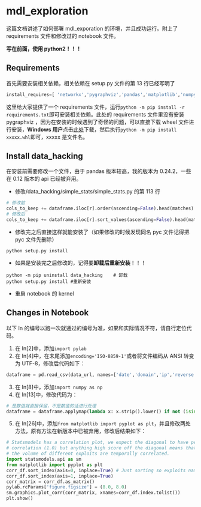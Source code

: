 # mdl_exploration

这篇文档讲述了如何部署 mdl_exporation 的环境，并且成功运行。附上了 requirements 文件和修改过的 notebook 文件。

**写在前面，使用 python2！！！**

## Requirements

首先需要安装相关依赖，相关依赖在 setup.py 文件的第 13 行已经写明了

```python
install_requires=[ 'networkx','pygraphviz','pandas','matplotlib','numpy','tldextract','sqlparse','macholib','pefile','patsy','statsmodels','sklearn' ],
```

这里给大家提供了一个 requirements 文件，运行`python -m pip install -r requirements.txt`即可安装相关依赖。此处的 requirements 文件里没有安装 pygraphviz ，因为在安装的时候遇到了奇怪的问题，可以直接下载 wheel 文件进行安装，**Windows 用户**点击[此处](https://download.lfd.uci.edu/pythonlibs/g5apjq5m/pygraphviz-1.3.1-cp27-none-win32.whl)下载，然后执行`python -m pip install xxxxx.whl`即可，xxxxx 是文件名。

## Install data_hacking

在安装前需要修改一个文件，由于 pandas 版本较高，我的版本为 0.24.2，一些在 0.12 版本的 api 已经被弃用。

- 修改/data_hacking/simple_stats/simple_stats.py 的第 113 行

```python
# 修改前
cols_to_keep += dataframe.iloc[r].order(ascending=False).head(matches).index.tolist()[1:]
# 修改后
cols_to_keep += dataframe.iloc[r].sort_values(ascending=False).head(matches).index.tolist()[1:]
```

- 修改完之后直接这样就能安装了（如果修改的时候发现同名 pyc 文件记得把 pyc 文件先删除）

```shell
python setup.py install
```

- 如果是安装完之后修改的，记得要**卸载后重新安装**！！！

```shell
python -m pip uninstall data_hacking    # 卸载
python setup.py install #重新安装
```

- 重启 notebook 的 kernel

## Changes in Notebook

以下 In 的编号以跑一次就通过的编号为准，如果和实际情况不符，请自行定位代码。

1. 在 In[2]中，添加`import pylab`
2. 在 In[4]中，在末尾添加`encoding='ISO-8859-1'`或者将文件编码从 ANSI 转变为 UTF-8，修改后代码如下：

```python
dataframe = pd.read_csv(data_url, names=['date','domain','ip','reverse','description', 'registrant','asn','inactive','country'], header=None, error_bad_lines=False, low_memory=False, encoding='ISO-8859-1')
```

3. 在 In[8]中，添加`import numpy as np`
4. 在 In[13]中，修改代码为：

```python
# 是数值就直接保留，不是数值的话进行处理
dataframe = dataframe.applymap(lambda x: x.strip().lower() if not (isinstance(x,np.float64) or isinstance(x,int) or isinstance(x,float) or isinstance(x,long)) else x)
```

5. 在 In[26]中，添加`from matplotlib import pyplot as plt`，并且修改两处方法，原有方法在新版本中已被弃用，修改后结果如下：

```python
# Statsmodels has a correlation plot, we expect the diagonal to have perfect
# correlation (1.0) but anything high score off the diagonal means that
# the volume of different exploits are temporally correlated.
import statsmodels.api as sm
from matplotlib import pyplot as plt
corr_df.sort_index(axis=0, inplace=True) # Just sorting so exploits names are easy to find
corr_df.sort_index(axis=1, inplace=True)
corr_matrix = corr_df.as_matrix()
pylab.rcParams['figure.figsize'] = (8.0, 8.0)
sm.graphics.plot_corr(corr_matrix, xnames=corr_df.index.tolist())
plt.show()
```
